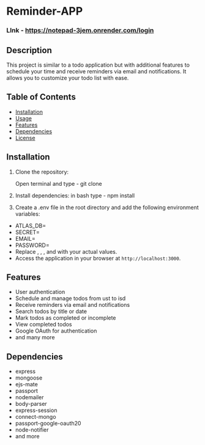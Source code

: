 # Reminder-APP

### LInk - https://notepad-3jem.onrender.com/login

## Description

This project is similar to a todo application but with additional features to schedule your time and receive reminders via email and notifications. It allows you to customize your todo list with ease.

## Table of Contents

- [Installation](#installation)
- [Usage](#usage)
- [Features](#features)
- [Dependencies](#dependencies)
- [License](#license)

## Installation

1. Clone the repository:

   Open terminal and type - git clone <repository-url>
   
2. Install dependencies:
    in bash type - npm install

3. Create a .env file in the root directory and add the following environment variables:

-   ATLAS_DB=<MongoDB Atlas connection URL>
-   SECRET=<session secret>
-   EMAIL=<your-email>
-   PASSWORD=<your-email-password>
-   Replace <MongoDB Atlas connection URL>, <session secret>, <your-email>, and <your-email-password> with your actual values.
-   Access the application in your browser at `http://localhost:3000`.

## Features

- User authentication
- Schedule and manage todos from ust to isd
- Receive reminders via email and notifications
- Search todos by title or date
- Mark todos as completed or incomplete
- View completed todos
- Google OAuth for authentication
- and many more

## Dependencies

- express
- mongoose
- ejs-mate
- passport
- nodemailer
- body-parser
- express-session
- connect-mongo
- passport-google-oauth20
- node-notifier
- and more

